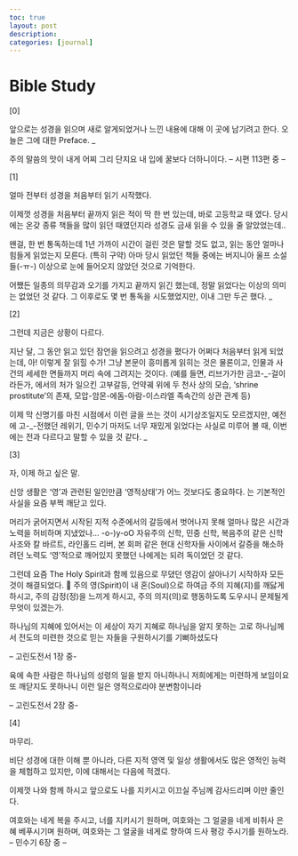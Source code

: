 ```yaml
---
toc: true
layout: post
description:
categories: [journal]
---
```

# Bible Study

[0]

앞으로는 성경을 읽으며 새로 알게되었거나 느낀 내용에 대해 이 곳에 남기려고 한다.
오늘은 그에 대한 Preface.
_

주의 말씀의 맛이 내게 어찌 그리 단지요 내 입에 꿀보다 더하니이다.
– 시편 113편 중 –

[1]

얼마 전부터 성경을 처음부터 읽기 시작했다.

이제껏 성경을 처음부터 끝까지 읽은 적이 딱 한 번 있는데, 바로 고등학교 때 였다.
당시에는 온갖 종류 책들을 많이 읽던 때였던지라 성경도 금새 읽을 수 있을 줄 알았었는데..

왠걸, 한 번 통독하는데 1년 가까이 시간이 걸린 것은 말할 것도 없고, 읽는 동안 얼마나 힘들게 읽었는지 모른다. (특히 구약)
아마 당시 읽었던 책들 중에는 버지니아 울프 소설들(-ㅠ-) 이상으로 눈에 들어오지 않았던 것으로 기억한다.

어쨌든 일종의 의무감과 오기를 가지고 끝까지 읽긴 했는데, 정말 읽었다는 이상의 의미는 없었던 것 같다.
그 이후로도 몇 번 통독을 시도했었지만, 이내 그만 두곤 했다.
_

[2]

그런데 지금은 상황이 다르다.

지난 달, 그 동안 읽고 있던 잠언을 읽으려고 성경을 폈다가 어쩌다 처음부터 읽게 되었는데, 아! 이렇게 잘 읽힐 수가!
그냥 본문이 흥미롭게 읽히는 것은 물론이고, 인물과 사건의 세세한 면들까지 머리 속에 그려지는 것이다.
(예를 들면, 리브가가한 금코-_-걸이라든가, 에서의 처가 일으킨 고부갈등, 언약궤 위에 두 천사 상의 모습, ‘shrine prostitute’의 존재, 모압-암몬-에돔-아람-이스라엘 족속간의 상관 관계 등)

이제 막 신명기를 마친 시점에서 이런 글을 쓰는 것이 시기상조일지도 모르겠지만, 예전에 고-_-전했던 레위기, 민수기 마저도 너무 재밌게 읽었다는 사실로 미루어 볼 때, 이번에는 전과 다르다고 말할 수 있을 것 같다.
_

[3]

자, 이제 하고 싶은 말.

신앙 생활은 ‘영’과 관련된 일인만큼 ‘영적상태’가 어느 것보다도 중요하다.
는 기본적인 사실을 요즘 부쩍 깨닫고 있다.

머리가 굵어지면서 시작된 지적 수준에서의 갈등에서 벗어나지 못해 얼마나 많은 시간과 노력을 허비하며 지냈었나… -o-)y-oO
자유주의 신학, 민중 신학, 복음주의 같은 신학사조와 칼 바르트, 라인홀드 리버, 본 회퍼 같은 현대 신학자들 사이에서 갈증을 해소하려던 노력도 ‘영’적으로 깨어있지 못했던 나에게는 되려 독이었던 것 같다.

그런데 요즘 The Holy Spirit과 함께 있음으로 무뎠던 영감이 살아나기 시작하자 모든 것이 해결되었다. 🙂
주의 영(Spirit)이 내 혼(Soul)으로 하여금 주의 지혜(지)를 깨닳게 하시고, 주의 감정(정)을 느끼게 하시고, 주의 의지(의)로 행동하도록 도우시니 문제될게 무엇이 있겠는가.

하나님의 지혜에 있어서는 이 세상이 자기 지혜로 하나님을 알지 못하는 고로 하나님께서 전도의 미련한 것으로 믿는 자들을 구원하시기를 기뻐하셨도다

– 고린도전서 1장 중-

육에 속한 사람은 하나님의 성령의 일을 받지 아니하나니 저희에게는 미련하게 보임이요 또 깨닫지도 못하나니 이런 일은 영적으로라야 분변함이니라

– 고린도전서 2장 중-

[4]

마무리.

비단 성경에 대한 이해 뿐 아니라, 다른 지적 영역 및 일상 생활에서도 많은 영적인 능력을 체험하고 있지만,
이에 대해서는 다음에 적겠다.

이제껏 나와 함께 하시고 앞으로도 나를 지키시고 이끄실 주님께 감사드리며 이만 줄인다.

여호와는 네게 복을 주시고, 너를 지키시기 원하며,
여호와는 그 얼굴을 네게 비취사 은혜 베푸시기며 원하며,
여호와는 그 얼굴을 네게로 향하여 드사 평강 주시기를 원하노라.
– 민수기 6장 중 –